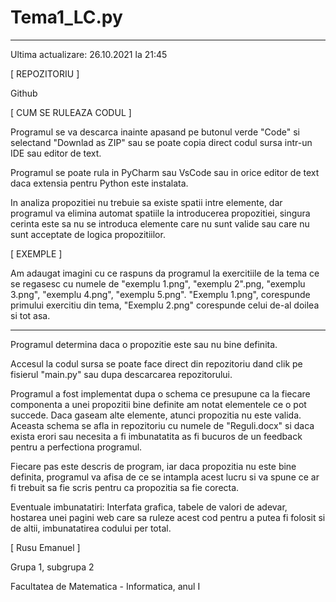 # Tema1_LC.py
-----------------------------------------
Ultima actualizare: 26.10.2021 la 21:45 


[ REPOZITORIU ]

Github

[ CUM SE RULEAZA CODUL ]

Programul se va descarca inainte apasand pe butonul verde "Code" si selectand "Downlad as ZIP" sau se poate copia direct codul sursa intr-un IDE sau editor de text.

Programul se poate rula in PyCharm sau VsCode sau in orice editor de text daca extensia pentru Python este instalata.

In analiza propozitiei nu trebuie sa existe spatii intre elemente, dar programul va elimina automat spatiile la introducerea propozitiei, singura cerinta este sa nu se introduca elemente care nu sunt valide sau care nu sunt acceptate de logica propozitiilor.

[ EXEMPLE ]

Am adaugat imagini cu ce raspuns da programul la exercitiile de la tema ce se regasesc cu numele de "exemplu 1.png", "exemplu 2".png, "exemplu 3.png", "exemplu 4.png", "exemplu 5.png". "Exemplu 1.png", corespunde primului exercitiu din tema, "Exemplu 2.png" corespunde celui de-al doilea si tot asa.

---------------------------------------------------------------------------------------------------------------------------------------------------------------------------------

Programul determina daca o propozitie este sau nu bine definita.

Accesul la codul sursa se poate face direct din repozitoriu dand clik pe fisierul "main.py" sau dupa descarcarea repozitorului.

Programul a fost implementat dupa o schema ce presupune ca la fiecare componenta a unei propozitii bine definite am notat elementele ce o pot succede. Daca gaseam alte elemente, atunci propozitia nu este valida. Aceasta schema se afla in repozitoriu cu numele de "Reguli.docx" si daca exista erori sau necesita a fi imbunatatita as fi bucuros de un feedback pentru a perfectiona programul.

Fiecare pas este descris de program, iar daca propozitia nu este bine definita, programul va afisa de ce se intampla acest lucru si va spune ce ar fi trebuit sa fie scris pentru ca propozitia sa fie corecta.

Eventuale imbunatatiri: Interfata grafica, tabele de valori de adevar, hostarea unei pagini web care sa ruleze acest cod pentru a putea fi folosit si de altii, imbunatatirea codului per total.


[ Rusu Emanuel ]

Grupa 1, subgrupa 2

Facultatea de Matematica - Informatica, anul I
